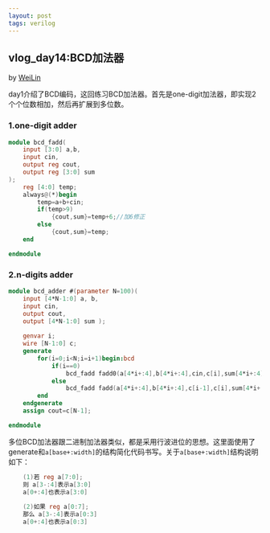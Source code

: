 ```yaml
---
layout: post
tags: verilog
---
```


## vlog_day14:BCD加法器
by [WeiLin](https://github.com/xLinWei)

day1介绍了BCD编码，这回练习BCD加法器。首先是one-digit加法器，即实现2个个位数相加，然后再扩展到多位数。
### 1.one-digit adder
```verilog
module bcd_fadd(
    input [3:0] a,b,
    input cin,
    output reg cout,
    output reg [3:0] sum
);
    reg [4:0] temp;
    always@(*)begin
        temp=a+b+cin;
        if(temp>9)
            {cout,sum}=temp+6;//加6修正
        else
            {cout,sum}=temp;
    end

endmodule
```

### 2.n-digits adder
```verilog
module bcd_adder #(parameter N=100)( 
    input [4*N-1:0] a, b,
    input cin,
    output cout,
    output [4*N-1:0] sum );
    
    genvar i;
    wire [N-1:0] c;
    generate 
        for(i=0;i<N;i=i+1)begin:bcd
            if(i==0)
            	bcd_fadd fadd0(a[4*i+:4],b[4*i+:4],cin,c[i],sum[4*i+:4]);
            else
                bcd_fadd fadd(a[4*i+:4],b[4*i+:4],c[i-1],c[i],sum[4*i+:4]);
        end
    endgenerate
    assign cout=c[N-1];

endmodule
```
多位BCD加法器跟二进制加法器类似，都是采用行波进位的思想。这里面使用了generate和`a[base+:width]`的结构简化代码书写。关于`a[base+:width]`结构说明如下：
```verilog
    (1)若 reg a[7:0];
    则 a[3-:4]表示a[3:0]
    a[0+:4]也表示a[3:0]
    
    (2)如果 reg a[0:7];
    那么 a[3-:4]表示a[0:3]
    a[0+:4]也表示a[0:3]
```
        


